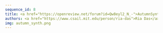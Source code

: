 ```yaml
---
sequence_id: 8
title: <a href="https://openreview.net/forum?id=Qw8eyl2_N_-">AutumnSynth&#58; Synthesis of Reactive Programs with Structured Latent State</a>
authors: <a href="https://www.csail.mit.edu/person/ria-das">Ria Das</a>, <a href="http://web.mit.edu/cocosci/josh.html">Joshua B. Tenenbaum</a>, <a href="https://people.csail.mit.edu/asolar/">Armando Solar-Lezama</a>, <a href="http://www.zenna.org/">Zenna Tavares</a>
img: autumn_synth.png
---
```

